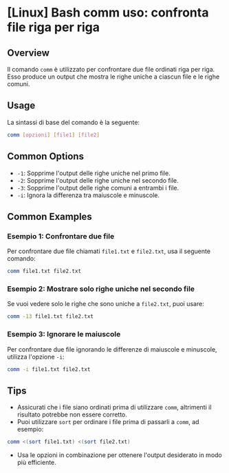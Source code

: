 # [Linux] Bash comm uso: confronta file riga per riga

## Overview
Il comando `comm` è utilizzato per confrontare due file ordinati riga per riga. Esso produce un output che mostra le righe uniche a ciascun file e le righe comuni.

## Usage
La sintassi di base del comando è la seguente:

```bash
comm [opzioni] [file1] [file2]
```

## Common Options
- `-1`: Sopprime l'output delle righe uniche nel primo file.
- `-2`: Sopprime l'output delle righe uniche nel secondo file.
- `-3`: Sopprime l'output delle righe comuni a entrambi i file.
- `-i`: Ignora la differenza tra maiuscole e minuscole.

## Common Examples

### Esempio 1: Confrontare due file
Per confrontare due file chiamati `file1.txt` e `file2.txt`, usa il seguente comando:

```bash
comm file1.txt file2.txt
```

### Esempio 2: Mostrare solo righe uniche nel secondo file
Se vuoi vedere solo le righe che sono uniche a `file2.txt`, puoi usare:

```bash
comm -13 file1.txt file2.txt
```

### Esempio 3: Ignorare le maiuscole
Per confrontare due file ignorando le differenze di maiuscole e minuscole, utilizza l'opzione `-i`:

```bash
comm -i file1.txt file2.txt
```

## Tips
- Assicurati che i file siano ordinati prima di utilizzare `comm`, altrimenti il risultato potrebbe non essere corretto.
- Puoi utilizzare `sort` per ordinare i file prima di passarli a `comm`, ad esempio:

```bash
comm <(sort file1.txt) <(sort file2.txt)
```
- Usa le opzioni in combinazione per ottenere l'output desiderato in modo più efficiente.